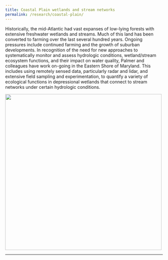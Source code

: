 ```yaml
---
title: Coastal Plain wetlands and stream networks
permalink: /research/coastal-plain/
---
```


Historically, the mid-Atlantic had vast expanses of low-lying forests with extensive freshwater wetlands and streams. Much of this land has been converted to farming over the last several hundred years. Ongoing pressures include continued farming and the growth of suburban developments. In recognition of the need for new approaches to systematically monitor and assess hydrologic conditions, wetland/stream ecosystem functions, and their impact on water quality, Palmer and colleagues have work on-going in the Eastern Shore of Maryland. This includes using remotely sensed data, particularly radar and lidar, and extensive field sampling and experimentation, to quantify a variety of ecological functions in depressional wetlands that connect to stream networks under certain hydrologic conditions. 

<img src="{{ site.baseurl }}/img/delmarva_bay.jpg" style= "width: 500px">

<hr>
